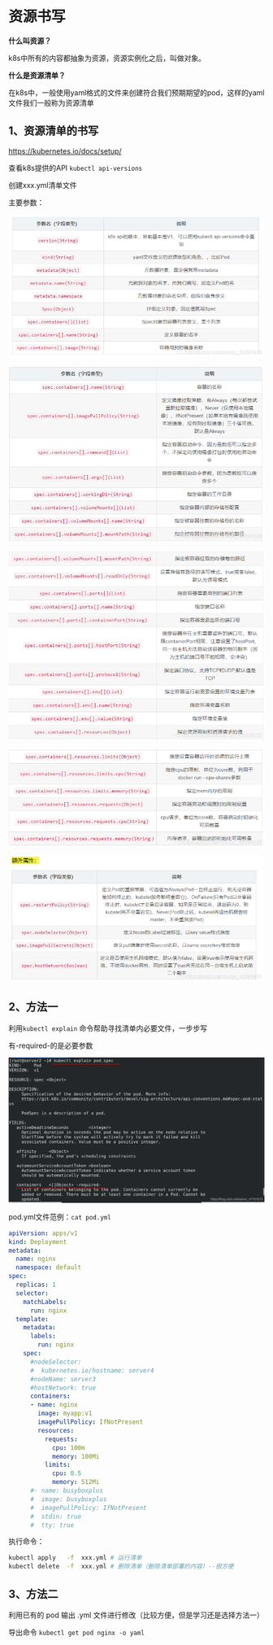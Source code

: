 # 资源书写

**什么叫资源？**

k8s中所有的内容都抽象为资源，资源实例化之后，叫做对象。

**什么是资源清单？**

在k8s中，一般使用yaml格式的文件来创建符合我们预期期望的pod，这样的yaml文件我们一般称为资源清单

## 1、资源清单的书写

https://kubernetes.io/docs/setup/

查看k8s提供的API `kubectl api-versions`

创建xxx.yml清单文件

主要参数：

![x](../../../Resources/k8s016.png)

![x](../../../Resources/k8s017.png)

![x](../../../Resources/k8s018.png)

![x](../../../Resources/k8s019.png)

![x](../../../Resources/k8s020.png)

## 2、方法一

利用`kubectl explain` 命令帮助寻找清单内必要文件，一步步写

有-required-的是必要参数

![x](../../../Resources/k8s021.png)

pod.yml文件范例：`cat pod.yml` 

```yaml
apiVersion: apps/v1
kind: Deployment
metadata:
  name: nginx
  namespace: default
spec:
  replicas: 1
  selector:
    matchLabels:
      run: nginx
  template:
    metadata:
      labels:
        run: nginx
    spec:
      #nodeSelector:
      #  kubernetes.io/hostname: server4
      #nodeName: server3
      #hostNetwork: true
      containers:
      - name: nginx
        image: myapp:v1
        imagePullPolicy: IfNotPresent
        resources:
          requests:
            cpu: 100m
            memory: 100Mi
          limits:
            cpu: 0.5
            memory: 512Mi
      #- name: busyboxplus
      #  image: busyboxplus
      #  imagePullPolicy: IfNotPresent
      #  stdin: true
      #  tty: true
```

执行命令：

```sh
kubectl apply   -f  xxx.yml # 运行清单
kubectl delete  -f  xxx.yml # 删除清单（删除清单部署的内容）--很方便
```

## 3、方法二

利用已有的 pod 输出 .yml 文件进行修改（比较方便，但是学习还是选择方法一）

导出命令 `kubectl get pod nginx -o yaml`


